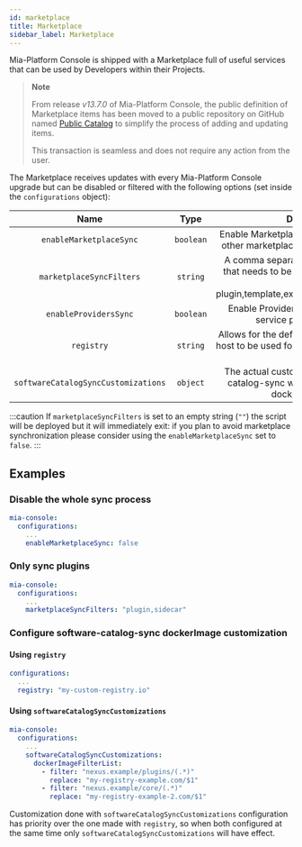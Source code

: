 ```yaml
---
id: marketplace
title: Marketplace
sidebar_label: Marketplace
---
```




Mia-Platform Console is shipped with a Marketplace full of useful services that can be used by Developers within their Projects.

> **Note**
>
> From release _v13.7.0_ of Mia-Platform Console, the public definition of Marketplace items has been moved to a public repository on GitHub named [Public Catalog](https://github.com/mia-platform-marketplace/public-catalog) to simplify the process of adding and updating items.
>
> This transaction is seamless and does not require any action from the user.

The Marketplace receives updates with every Mia-Platform Console upgrade but can be disabled or filtered with the following options (set inside the `configurations` object):

| Name | Type | Description | Default | Optional |
|:----:|:----:|:-----------:|:-------:|:--------:|
|`enableMarketplaceSync`| `boolean` | Enable Marketplace Sync hook. If false, any other marketplace related value is ignored. | `true` | ✅ |
|`marketplaceSyncFilters`| `string` | A comma separated list of services types that needs to be updated (possible values are plugin,template,example,application,sidecar). | `plugin` | ✅ |
|`enableProvidersSync` | `boolean` | Enable Providers Sync hook for runtime service providers updates. | `true` | ✅ |
|`registry` | `string` | Allows for the definition of a custom registry host to be used for all marketplace-managed plugins |  | ✅ |
|`softwareCatalogSyncCustomizations` | `object` | The actual customizations that software-catalog-sync will use to fully customize dockerImage fields |  | ✅ |

:::caution
If `marketplaceSyncFilters` is set to an empty string (`""`) the script will be deployed but it will immediately exit: if you plan to avoid marketplace synchronization please consider using the `enableMarketplaceSync` set to `false`.
:::

## Examples

### Disable the whole sync process

```yaml
mia-console:
  configurations:
    ...
    enableMarketplaceSync: false
```

### Only sync plugins

```yaml
mia-console:
  configurations:
    ...
    marketplaceSyncFilters: "plugin,sidecar"
```

### Configure software-catalog-sync dockerImage customization

#### Using `registry`

```yaml
configurations:
  ...
  registry: "my-custom-registry.io"
```

#### Using `softwareCatalogSyncCustomizations`

```yaml
mia-console:
  configurations:
    ...
    softwareCatalogSyncCustomizations:
      dockerImageFilterList:
        - filter: "nexus.example/plugins/(.*)"
          replace: "my-registry-example.com/$1"
        - filter: "nexus.example/core/(.*)"
          replace: "my-registry-example-2.com/$1"
```

Customization done with `softwareCatalogSyncCustomizations` configuration has priority over the one made with `registry`, so when both configured at the same time only `softwareCatalogSyncCustomizations` will have effect.
